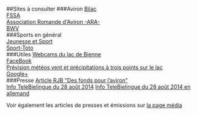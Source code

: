 
##Sites à consulter
###Aviron
[Bilac ](http://www.bilac.ch )  
[FSSA ](http://www.swissrowing.ch )  
[Association Romande d'Aviron -ARA-](http://www.aviron-ara.ch )  
[BWV](http://www.wassersportbern.ch)  
###Sports en général  
[Jeunesse et Sport ](http://www.baspo.ch )  
[Sport-Toto ](http://www.sport-toto.ch )  
###Utiles 
[Webcams du lac de Bienne ](http://cams.silentworx.ch )  
[FaceBook ](https://fr-fr.facebook.com/pages/Soci%C3%A9t%C3%A9-Nautique-Etoile-Bienne/103345723043455)  
[Prévision météos vent et précipitations à trois points sur le lac](Aviron/meteo#windguru)  
[Google+](https://plus.google.com/u/0/b/106967069295348667549/106967069295348667549/about )  
###Presse
[Article RJB "Des fonds pour l’aviron"](http://www.rjb.ch/rjb/Actualites/Regionale/20140615-Des-fonds-pour-l-aviron.html )  
[Info TeleBielingue du 28 août 2014](https://www.youtube.com/watch?v=h7cOKmAk5ng )
[Info TeleBielingue du 28 août 2014 en allemand](https://www.youtube.com/watch?v=rImkMqNotpA ) 

Voir également les articles de presses et émissions sur [la page média](club/media )